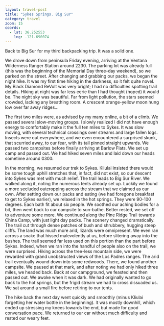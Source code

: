 ```yaml
---
layout: travel-post
title: "Sykes Springs, Big Sur"
category: travel
zoom: 15
coords:
  - lat: 36.252553
    lng: -121.690074
---
```


Back to Big Sur for my third backpacking trip. It was a solid one.

We drove down from peninsula Friday evening, arriving at the Ventana Wilderness Ranger
Station around 2230. The parking lot was already full (this was the beginning of the
Memorial Day three-day weekend), so we parked on the street. After changing and grabbing
our packs, we began the night hike. It was my first time hiking in the darkness, so it
felt quite novel. My Black Diamond ReVolt was very bright; I had no difficulties spotting
trail details. Hiking at night was far less eerie than I had thought (hoped) it would be.
The night sky was beautiful. Far from light pollution, the stars seemed crowded, lacking
any breathing room. A crescent orange-yellow moon hung low over far away ridges...

The first two miles were, as advised by my many online, a bit of a climb. We passed
several slow-moving groups. I slowly realized I did not have enough energy to comfortably
make it the full ten miles to Sykes. It was slow moving, with several technical crossings
over streams and large fallen logs. Insects were out everywhere, and we even encountered
a surprised skunk, that scurried away, to our fear, with its tail pinned straight
upwards. We passed two campsites before finally arriving at Barlow Flats. We set up camp
and passed out. We had hiked seven miles and laid down our heads sometime around 0300.

In the morning, we resumed our trek to Sykes. Kliulai insisted there would be some tough
uphill stretches that, in fact, did not exist, so our descent into Sykes was met with
much relief.  The trail leads to Big Sur River. We walked along it, noting the numerous
tents already set up. Luckily we found a more secluded outcropping across the stream that
we claimed as our own. After setting down our packs and eating (we had foregone breakfast
to get to Sykes earlier), we relaxed in the hot springs. They were 90-100 degrees. Each
bath fit about six people. We soothed our aching bodies for a bit, then went back to our
campsite to sun-bathe. Better rested, we set off to adventure some more.  We continued
along the Pine Ridge Trail towards China Camp, with just light day packs.  The scenery
changed dramatically. The trail cut through dense patches of bush and shrubbery, hugging
steep cliffs. The land was much more arid, lizards were omnipresent. We even ran across
a snake that hissed malevolently at us, before slitering away into the bushes. The trail
seemed far less used on this portion than the part before Sykes. Indeed, when we ran into
the handful of people also on the trail, we were surprised. Hiking across the tree-less
mountain side, we were rewarded with grand unobstructed views of the Los Padres ranges.
The arid trail eventually wound down into some redwoods. There, we found another
campsite. We paused at that mark, and after noting we had only hiked three miles, we
headed back. Back at our campground, we feasted and then passed out. We awoke when it was
dark. We had originally wanted to go back to the hot springs, but the frigid stream we
had to cross dissuaded us. We sat around a small fire before retiring to our tents.

The hike back the next day went quickly and smoothly (minus Kliulai forgetting her water
bottle in the beginning). It was mostly downhill, which ended up stressing my knees
towards the end, but made for good conversation pace. We returned to our car without much
difficulty and rested our weary feet.
